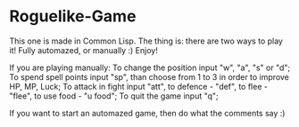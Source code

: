 Roguelike-Game
==============

This one is made in Common Lisp. The thing is: there are two ways to play it! Fully automazed, or manually :) Enjoy!

If you are playing manually: 
  To change the position input "w", "a", "s" or "d";
  To spend spell points input "sp", than choose from 1 to 3 in order to improve HP, MP, Luck;
  To attack in fight input "att", to defence - "def", to flee - "flee", to use food - "u food";
  To quit the game input "q";
  
If you want to start an automazed game, then do what the comments say :)
